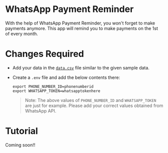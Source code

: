 # WhatsApp Payment Reminder

With the help of WhatsApp Payment Reminder, you won't forget to make payments anymore. This app will remind you to make payments on the 1st of every month.

# Changes Required
* Add your data in the [`data.csv`](https://github.com/ashutoshkrris/Payment-Reminder/blob/main/data.csv) file similar to the given sample data.
* Create a `.env` file and add the below contents there:

  ```
  export PHONE_NUMBER_ID=phonenumberid
  export WHATSAPP_TOKEN=whatsapptokenhere
  ```
  > Note: The above values of `PHONE_NUMBER_ID` and `WHATSAPP_TOKEN` are just for example. Please add your correct values obtained from WhatsApp API.

# Tutorial
Coming soon!!
